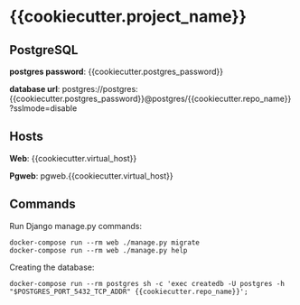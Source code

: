 # {{cookiecutter.project_name}}

## PostgreSQL
**postgres password**: {{cookiecutter.postgres_password}}

**database url**: postgres://postgres:{{cookiecutter.postgres_password}}@postgres/{{cookiecutter.repo_name}}?sslmode=disable

## Hosts
**Web**: {{cookiecutter.virtual_host}}

**Pgweb**: pgweb.{{cookiecutter.virtual_host}}

## Commands
Run Django manage.py commands:

    docker-compose run --rm web ./manage.py migrate
    docker-compose run --rm web ./manage.py help

Creating the database:

    docker-compose run --rm postgres sh -c 'exec createdb -U postgres -h "$POSTGRES_PORT_5432_TCP_ADDR" {{cookiecutter.repo_name}}';
